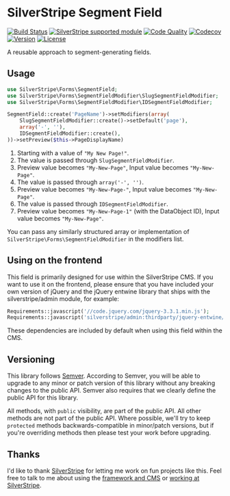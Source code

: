 # SilverStripe Segment Field

[![Build Status](https://api.travis-ci.com/silverstripe/silverstripe-segment-field.svg?branch=2)](https://travis-ci.com/silverstripe/silverstripe-segment-field)
[![SilverStripe supported module](https://img.shields.io/badge/silverstripe-supported-0071C4.svg)](https://www.silverstripe.org/software/addons/silverstripe-commercially-supported-module-list/)
[![Code Quality](http://img.shields.io/scrutinizer/g/silverstripe/silverstripe-segment-field.svg)](https://scrutinizer-ci.com/g/silverstripe/silverstripe-segment-field)
[![Codecov](https://img.shields.io/codecov/c/github/silverstripe/silverstripe-segment-field.svg)](https://codecov.io/github/silverstripe/silverstripe-segment-field/)
[![Version](http://img.shields.io/packagist/v/silverstripe/segment-field.svg)](https://packagist.org/packages/silverstripe/segment-field)
[![License](http://img.shields.io/packagist/l/silverstripe/segment-field.svg)](license.md)

A reusable approach to segment-generating fields.

## Usage

```php
use SilverStripe\Forms\SegmentField;
use SilverStripe\Forms\SegmentFieldModifier\SlugSegmentFieldModifier;
use SilverStripe\Forms\SegmentFieldModifier\IDSegmentFieldModifier;

SegmentField::create('PageName')->setModifiers(array(
    SlugSegmentFieldModifier::create()->setDefault('page'),
    array('-', ''),
    IDSegmentFieldModifier::create(),
))->setPreview($this->PageDisplayName)
```

1. Starting with a value of `"My New Page!"`.
2. The value is passed through `SlugSegmentFieldModifier`.
3. Preview value becomes `"My-New-Page"`, Input value becomes `"My-New-Page"`.
4. The value is passed through `array('-', '')`.
5. Preview value becomes `"My-New-Page-"`, Input value becomes `"My-New-Page"`.
6. The value is passed through `IDSegmentFieldModifier`.
7. Preview value becomes `"My-New-Page-1"` (with the DataObject ID), Input value becomes `"My-New-Page"`.

You can pass any similarly structured array or implementation of `SilverStripe\Forms\SegmentFieldModifier` in the modifiers list.

## Using on the frontend

This field is primarily designed for use within the SilverStripe CMS. If you want to use it on the frontend, please
ensure that you have included your own version of jQuery and the jQuery entwine library that ships with the
silverstripe/admin module, for example:

```php
Requirements::javascript('//code.jquery.com/jquery-3.3.1.min.js');
Requirements::javascript('silverstripe/admin:thirdparty/jquery-entwine/dist/jquery.entwine-dist.js');
```

These dependencies are included by default when using this field within the CMS.

## Versioning

This library follows [Semver](http://semver.org). According to Semver, you will be able to upgrade to any minor or patch version of this library without any breaking changes to the public API. Semver also requires that we clearly define the public API for this library.

All methods, with `public` visibility, are part of the public API. All other methods are not part of the public API. Where possible, we'll try to keep `protected` methods backwards-compatible in minor/patch versions, but if you're overriding methods then please test your work before upgrading.

## Thanks

I'd like to thank [SilverStripe](http://www.silverstripe.com) for letting me work on fun projects like this. Feel free to talk to me about using the [framework and CMS](http://www.silverstripe.org) or [working at SilverStripe](http://www.silverstripe.com/who-we-are/#careers).
